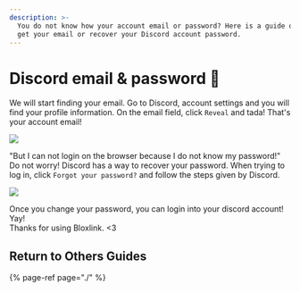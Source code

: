 ```yaml
---
description: >-
  You do not know how your account email or password? Here is a guide on how to
  get your email or recover your Discord account password.
---
```


# Discord email & password 🔐

We will start finding your email. Go to Discord, account settings and you will find your profile information. On the email field, click `Reveal` and tada! That's your account email!

![](https://dark.hates-this.place/f/wStXx7.png)

"But I can not login on the browser because I do not know my password!"  
Do not worry! Discord has a way to recover your password. When trying to log in, click `Forgot your password?` and follow the steps given by Discord.

![](https://dark.hates-this.place/f/lJS9Uj.png)

Once you change your password, you can login into your discord account! Yay!  
Thanks for using Bloxlink. &lt;3

## Return to Others Guides

{% page-ref page="./" %}

